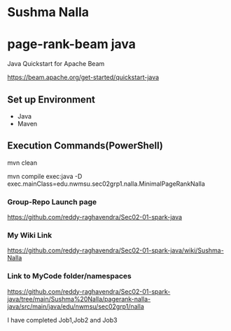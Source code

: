# Sushma Nalla

# page-rank-beam java

Java Quickstart for Apache Beam

<https://beam.apache.org/get-started/quickstart-java>

## Set up Environment

- Java
- Maven

## Execution Commands(PowerShell)

mvn clean

mvn compile exec:java -D exec.mainClass=edu.nwmsu.sec02grp1.nalla.MinimalPageRankNalla

### Group-Repo Launch page

<https://github.com/reddy-raghavendra/Sec02-01-spark-java>

### My Wiki Link

<https://github.com/reddy-raghavendra/Sec02-01-spark-java/wiki/Sushma-Nalla>

### Link to MyCode folder/namespaces

<https://github.com/reddy-raghavendra/Sec02-01-spark-java/tree/main/Sushma%20Nalla/pagerank-nalla-java/src/main/java/edu/nwmsu/sec02grp1/nalla>


I have completed Job1,Job2 and Job3
